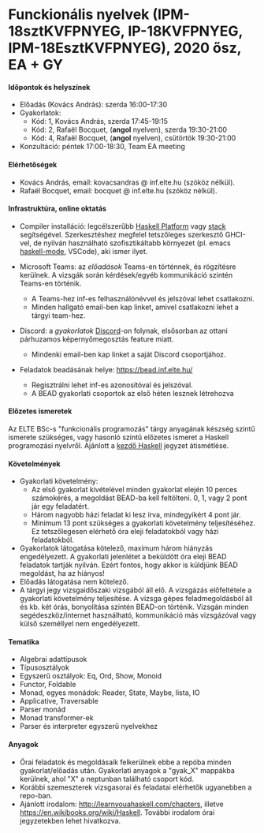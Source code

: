 # Funckionális nyelvek (IPM-18sztKVFPNYEG, IP-18KVFPNYEG, IPM-18EsztKVFPNYEG), 2020 ősz, EA + GY

#### Időpontok és helyszínek

- Előadás (Kovács András): szerda 16:00-17:30
- Gyakorlatok:
  + Kód: 1, Kovács András, szerda 17:45-19:15
  + Kód: 2, Rafaël Bocquet, (**angol** nyelven), szerda 19:30-21:00
  + Kód: 4, Rafaël Bocquet, (**angol** nyelven), csütörtök 19:30-21:00
 - Konzultáció: péntek 17:00-18:30, Team EA meeting

#### Elérhetőségek

- Kovács András, email: kovacsandras @ inf.elte.hu (szóköz nélkül).
- Rafaël Bocquet, email: bocquet @ inf.elte.hu (szóköz nélkül).

#### Infrastruktúra, online oktatás

- Compiler installáció: legcélszerűbb [Haskell
  Platform](https://www.haskell.org/platform/) vagy
  [stack](https://docs.haskellstack.org/en/stable/README/)
  segítségével. Szerkesztéshez megfelel tetszőleges szerkesztő GHCI-vel, de
  nyilván használható szofisztikáltabb környezet (pl. emacs
  [haskell-mode](http://haskell.github.io/haskell-mode/), VSCode), aki ismer
  ilyet.

- Microsoft Teams: az *előadások* Teams-en történnek, és rögzítésre kerülnek.
  A vizsgák során kérdések/egyéb kommunikáció szintén Teams-en történik.
  + A Teams-hez inf-es felhasználónévvel és jelszóval lehet csatlakozni.
  + Minden hallgató email-ben kap linket, amivel csatlakozni lehet a tárgyi team-hez.

- Discord: a *gyakorlatok* [Discord](https://discord.com/)-on folynak, elsősorban az ottani párhuzamos
  képernyőmegosztás feature miatt.
  + Mindenki email-ben kap linket a saját Discord csoportjához.

- Feladatok beadásának helye: https://bead.inf.elte.hu/
  + Regisztrálni lehet inf-es azonosítóval és jelszóval.
  + A BEAD gyakorlati csoportok az első héten lesznek létrehozva

#### Előzetes ismeretek

Az ELTE BSc-s "funkcionális programozás" tárgy anyagának készség szintű ismerete
szükséges, vagy hasonló szintű előzetes ismeret a Haskell programozási
nyelvről. Ajánlott a [kezdő Haskell](http://lambda.inf.elte.hu/Index.xml)
jegyzet átismétlése.

#### Követelmények

- Gyakorlati követelmény:
  + Az első gyakorlat kivételével minden gyakorlat elején 10 perces számokérés, a megoldást
    BEAD-ba kell feltölteni. 0, 1, vagy 2 pont jár egy feladatért.
  + Három nagyobb házi feladat ki lesz írva, mindegyikért 4 pont jár.
  + Minimum 13 pont szükséges a gyakorlati követelmény teljesítéséhez. Ez tetszőlegesen
    elérhető óra eleji feladatokból vagy házi feladatokból.
- Gyakorlatok látogatása kötelező, maximum három hiányzás engedélyezett.
  A gyakorlati jelenlétet a beküldött óra eleji BEAD feladatok tartják nyilván.
  Ezért fontos, hogy akkor is küldjünk BEAD megoldást, ha az hiányos!
- Előadás látogatása nem kötelező.
- A tárgyi jegy vizsgaidőszaki vizsgából áll elő. A vizsgázás előfeltétele a
  gyakorlati követelmény teljesítése.  A vizsga gépes feladmegoldásból áll és
  kb. két órás, bonyolítása szintén BEAD-on történik. Vizsgán minden
  segédeszköz/internet használható, kommunikáció más vizsgázóval vagy külső
  személlyel nem engedélyezett.

#### Tematika

- Algebrai adattípusok
- Típusosztályok
- Egyszerű osztályok: Eq, Ord, Show, Monoid
- Functor, Foldable
- Monad, egyes monádok: Reader, State, Maybe, lista, IO
- Applicative, Traversable
- Parser monád
- Monad transformer-ek
- Parser és interpreter egyszerű nyelvekhez

#### Anyagok

- Órai feladatok és megoldásaik felkerülnek ebbe a repóba minden
  gyakorlat/előadás után. Gyakorlati anyagok a "gyak_X" mappákba kerülnek, ahol
  "X" a neptunban található csoport kód.
- Korábbi szemeszterek vizsgasorai és feladatai elérhetők ugyanebben a repo-ban.
- Ajánlott irodalom: http://learnyouahaskell.com/chapters, illetve
  https://en.wikibooks.org/wiki/Haskell. További irodalom órai jegyzetekben
  lehet hivatkozva.
